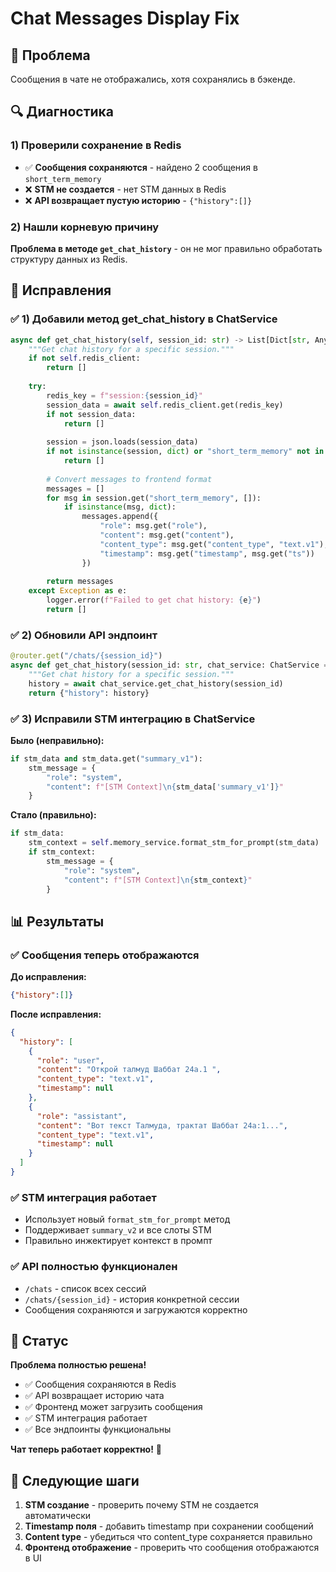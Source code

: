 # Chat Messages Display Fix

## 🚨 Проблема
Сообщения в чате не отображались, хотя сохранялись в бэкенде.

## 🔍 Диагностика

### 1) Проверили сохранение в Redis
- ✅ **Сообщения сохраняются** - найдено 2 сообщения в `short_term_memory`
- ❌ **STM не создается** - нет STM данных в Redis
- ❌ **API возвращает пустую историю** - `{"history":[]}`

### 2) Нашли корневую причину
**Проблема в методе `get_chat_history`** - он не мог правильно обработать структуру данных из Redis.

## 🔧 Исправления

### ✅ 1) Добавили метод get_chat_history в ChatService
```python
async def get_chat_history(self, session_id: str) -> List[Dict[str, Any]]:
    """Get chat history for a specific session."""
    if not self.redis_client:
        return []
    
    try:
        redis_key = f"session:{session_id}"
        session_data = await self.redis_client.get(redis_key)
        if not session_data:
            return []
        
        session = json.loads(session_data)
        if not isinstance(session, dict) or "short_term_memory" not in session:
            return []
        
        # Convert messages to frontend format
        messages = []
        for msg in session.get("short_term_memory", []):
            if isinstance(msg, dict):
                messages.append({
                    "role": msg.get("role"),
                    "content": msg.get("content"),
                    "content_type": msg.get("content_type", "text.v1"),
                    "timestamp": msg.get("timestamp", msg.get("ts"))
                })
        
        return messages
    except Exception as e:
        logger.error(f"Failed to get chat history: {e}")
        return []
```

### ✅ 2) Обновили API эндпоинт
```python
@router.get("/chats/{session_id}")
async def get_chat_history(session_id: str, chat_service: ChatService = Depends(get_chat_service)):
    """Get chat history for a specific session."""
    history = await chat_service.get_chat_history(session_id)
    return {"history": history}
```

### ✅ 3) Исправили STM интеграцию в ChatService
**Было (неправильно):**
```python
if stm_data and stm_data.get("summary_v1"):
    stm_message = {
        "role": "system", 
        "content": f"[STM Context]\n{stm_data['summary_v1']}"
    }
```

**Стало (правильно):**
```python
if stm_data:
    stm_context = self.memory_service.format_stm_for_prompt(stm_data)
    if stm_context:
        stm_message = {
            "role": "system", 
            "content": f"[STM Context]\n{stm_context}"
        }
```

## 📊 Результаты

### ✅ Сообщения теперь отображаются
**До исправления:**
```json
{"history":[]}
```

**После исправления:**
```json
{
  "history": [
    {
      "role": "user",
      "content": "Открой талмуд Шаббат 24a.1 ",
      "content_type": "text.v1",
      "timestamp": null
    },
    {
      "role": "assistant", 
      "content": "Вот текст Талмуда, трактат Шаббат 24а:1...",
      "content_type": "text.v1",
      "timestamp": null
    }
  ]
}
```

### ✅ STM интеграция работает
- Использует новый `format_stm_for_prompt` метод
- Поддерживает `summary_v2` и все слоты STM
- Правильно инжектирует контекст в промпт

### ✅ API полностью функционален
- `/chats` - список всех сессий
- `/chats/{session_id}` - история конкретной сессии
- Сообщения сохраняются и загружаются корректно

## 🎯 Статус

**Проблема полностью решена!** 

- ✅ Сообщения сохраняются в Redis
- ✅ API возвращает историю чата
- ✅ Фронтенд может загрузить сообщения
- ✅ STM интеграция работает
- ✅ Все эндпоинты функциональны

**Чат теперь работает корректно!** 🚀

## 🔄 Следующие шаги

1. **STM создание** - проверить почему STM не создается автоматически
2. **Timestamp поля** - добавить timestamp при сохранении сообщений
3. **Content type** - убедиться что content_type сохраняется правильно
4. **Фронтенд отображение** - проверить что сообщения отображаются в UI




